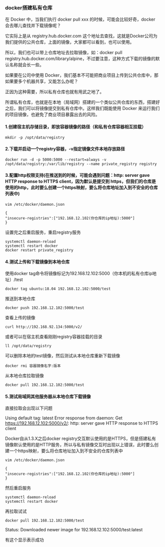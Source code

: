### docker搭建私有仓库

在 Docker 中，当我们执行 docker pull xxx 的时候，可能会比较好奇，docker 会去哪儿查找并下载镜像呢？

它实际上是从 registry.hub.docker.com 这个地址去查找，这就是Docker公司为我们提供的公共仓库，上面的镜像，大家都可以看到，也可以使用。

所以，我们也可以带上仓库地址去拉取镜像，如：docker pull registry.hub.docker.com/library/alpine，不过要注意，这种方式下载的镜像的默认名称就会长一些。

如果要在公司中使用 Docker，我们基本不可能把商业项目上传到公共仓库中，那如果要多个机器共享，又能怎么办呢？

正因为这种需要，所以私有仓库也就有用武之地了。

所谓私有仓库，也就是在本地（局域网）搭建的一个类似公共仓库的东西，搭建好之后，我们可以将镜像提交到私有仓库中。这样我们既能使用 Docker 来运行我们的项目镜像，也避免了商业项目暴露出去的风险。

#### 1.创建宿主机存储目录，即放容器镜像的路径（和私有仓库容器相互挂载）

```
mkdir -p /opt/data/registry
```



#### 2.下载并启动一个registry容器，-v指定镜像文件本地存放路径

```
docker run -d -p 5000:5000 --restart=always -v /opt/data/registry:/var/lib/registry --name private_registry registry
```



#### 3.配置http权限支持(在推送到的时候，可能会遇到问题：http: server gave HTTP response to HTTPS client，因为默认是提交到 https，但我们的仓库是使用的http，此时要么创建一个https映射，要么将仓库地址加入到不安全的仓库列表中)

```
vim /etc/docker/daemon.json

{
"insecure-registries":["192.168.12.102(你仓库的ip地址):5000"]
}
```

设置完之后重启服务，重启registry服务

```
systemctl daemon-reload
systemctl restart docker
docker restart private_registry
```



#### 4.测试上传和下载镜像到本地仓库

使用docker tag命令将镜像标记为192.168.12.102:5000（你本机的私有仓库ip地址）/test

```
docker tag ubuntu:18.04 192.168.12.102:5000/test
```

推送到本地仓库

```
docker push 192.168.12.102:5000/test
```

查看上传的镜像

```
curl http://192.168.92.134:5000/v2/
```

或者可以在宿主机查看刚刚registry容器挂载的目录

```
ll /opt/data/registry
```

可以删除本地的test镜像，然后测试从本地仓库重新下载镜像

```
docker rmi 容器镜像名字:版本
```

从本地仓库拉取镜像

```
docker pull 192.168.12.102:5000/test
```



#### 5.测试局域网其他服务器从本地仓库下载镜像

直接拉取会出现以下问题

Using default tag: latest
Error response from daemon: Get https://192.168.12.102:5000/v2/: http: server gave HTTP response to HTTPS client



Docker自从1.3.X之后docker registry交互默认使用的是HTTPS，但是搭建私有镜像默认使用的是HTTP服务，所以与私有镜像交互时出现以上错误，此时要么创建一个https映射，要么将仓库地址加入到不安全的仓库列表中

```
vim /etc/docker/daemon.json

{
"insecure-registries":["192.168.12.102(你仓库的ip地址):5000"]
}
```

然后重启服务

```
systemctl daemon-reload
systemctl restart docker
```

再拉取试试

```
docker pull 192.168.12.102:5000/test
```

Status: Downloaded newer image for 192.168.12.102:5000/test:latest

有这个显示表示成功